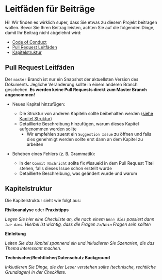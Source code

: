 # Leitfäden für Beiträge

Hi! Wir finden es wirklich super, dass Sie etwas zu diesem Projekt beitragen wollen. Bevor Sie Ihren Beitrag leisten,
achten Sie auf die folgenden Dinge, damit Ihr Beitrag nicht abgelehnt wird:

- [Code of Conduct](https://github.com/FlorianWoelki/mp_it_sicherheit/blob/code-of-conduct-patch/CODE_OF_CONDUCT.md)
- [Pull Request Leitfäden](#pull-request-leitfäden)
- [Kapitelstruktur](#kapitelstruktur)

## Pull Request Leitfäden

Der `master` Branch ist nur ein Snapshot der aktuellsten Version des Dokuments. Jegliche Veränderung sollte in einem anderen
Branch geschehen. **Es werden keine Pull Requests direkt zum Master Branch angenommen!**

- Neues Kapitel hinzufügen:
  - Die Struktur von anderen Kapiteln sollte beibehalten werden ([siehe Kapitel Struktur](kapitel-struktur))
  - Detaillierte Beschreibung hinzufügen, warum dieses Kapitel aufgenommen werden sollte
    - Wir empfehlen zuerst ein `Suggestion Issue` zu öffnen und falls dies genehmigt werden sollte erst dann an dem Kapitel zu arbeiten

- Beheben eines Fehlers (z. B. Grammatik):
  - In der `Commit Nachricht` sollte fix #issueid in dem Pull Request Titel stehen, falls dieses Issue schon erstellt wurde
  - Detaillierte Beschreibung, was geändert wurde und warum

## Kapitelstruktur

Die Kapitelstruktur sieht wie folgt aus:

**Risikoanalyse** oder **Praxistipps**

*Legen Sie hier eine Checkliste an, die nach einem `Wenn dies` passiert dann `tue dies`. Hierbei ist wichtig, dass die Fragen `Ja/Nein` Fragen sein sollten*

**Einleitung**

*Leiten Sie das Kapitel spannend ein und inkludieren Sie Szenarien, die das Thema interessant machen.*

**Technischer/Rechtlicher/Datenschutz Background**

*Inkludieren Sie Dinge, die der Leser verstehen sollte (technische, rechtliche Grundlagen) in der Checkliste.*
